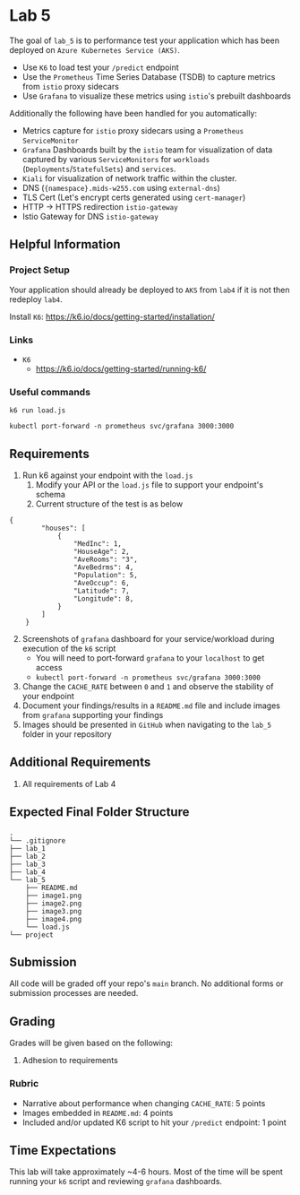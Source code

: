 # Lab 5

The goal of `lab_5` is to performance test your application which has been deployed on `Azure Kubernetes Service (AKS)`.

- Use `K6` to load test your `/predict` endpoint
- Use the `Prometheus` Time Series Database (TSDB) to capture metrics from `istio` proxy sidecars
- Use `Grafana` to visualize these metrics using `istio`'s prebuilt dashboards

Additionally the following have been handled for you automatically:

- Metrics capture for `istio` proxy sidecars using a `Prometheus` `ServiceMonitor`
- `Grafana` Dashboards built by the `istio` team for visualization of data captured by various `ServiceMonitors` for `workloads` (`Deployments`/`StatefulSets`) and `services`.
- `Kiali` for visualization of network traffic within the cluster.
- DNS (`{namespace}.mids-w255.com` using `external-dns`)
- TLS Cert (Let's encrypt certs generated using `cert-manager`)
- HTTP -> HTTPS redirection `istio-gateway`
- Istio Gateway for DNS `istio-gateway`

## Helpful Information

### Project Setup

Your application should already be deployed to `AKS` from `lab4` if it is not then redeploy `lab4`.

Install `K6`: <https://k6.io/docs/getting-started/installation/>

### Links

- `K6`
  - <https://k6.io/docs/getting-started/running-k6/>

### Useful commands

`k6 run load.js`

`kubectl port-forward -n prometheus svc/grafana 3000:3000`

## Requirements

1. Run k6 against your endpoint with the `load.js`
   1. Modify your API or the `load.js` file to support your endpoint's schema
   2. Current structure of the test is as below

```{json}
{
        "houses": [
            {
                "MedInc": 1,
                "HouseAge": 2,
                "AveRooms": "3",
                "AveBedrms": 4,
                "Population": 5,
                "AveOccup": 6,
                "Latitude": 7,
                "Longitude": 8,
            }
        ]
    }
```

2. Screenshots of `grafana` dashboard for your service/workload during execution of the `k6` script
   - You will need to port-forward `grafana` to your `localhost` to get access
   - `kubectl port-forward -n prometheus svc/grafana 3000:3000`
3. Change the `CACHE_RATE` between `0` and `1` and observe the stability of your endpoint
4. Document your findings/results in a `README.md` file and include images from `grafana` supporting your findings
5. Images should be presented in `GitHub` when navigating to the `lab_5` folder in your repository

## Additional Requirements

1. All requirements of Lab 4

## Expected Final Folder Structure

```{text}
.
└── .gitignore
├── lab_1
├── lab_2
├── lab_3
├── lab_4
└── lab_5
    ├── README.md
    ├── image1.png
    ├── image2.png
    ├── image3.png
    ├── image4.png
    └── load.js
└── project
```

## Submission

All code will be graded off your repo's `main` branch. No additional forms or submission processes are needed.

## Grading

Grades will be given based on the following:

1. Adhesion to requirements

### Rubric

- Narrative about performance when changing `CACHE_RATE`: 5 points
- Images embedded in `README.md`: 4 points
- Included and/or updated K6 script to hit your `/predict` endpoint: 1 point

## Time Expectations

This lab will take approximately ~4-6 hours. Most of the time will be spent running your `k6` script and reviewing
`grafana` dashboards.
